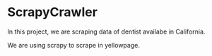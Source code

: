 # ScrapyCrawler
In this project, we are scraping data of dentist availabe in California.

We are using scrapy to scrape in yellowpage.